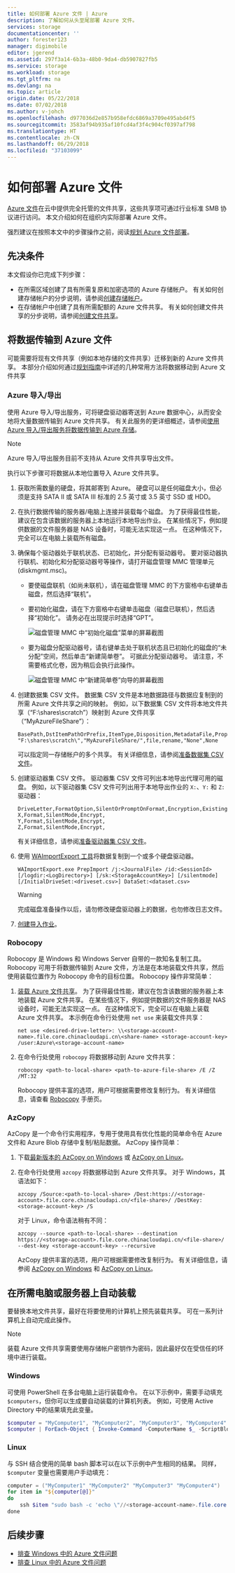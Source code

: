 ```yaml
---
title: 如何部署 Azure 文件 | Azure
description: 了解如何从头至尾部署 Azure 文件。
services: storage
documentationcenter: ''
author: forester123
manager: digimobile
editor: jgerend
ms.assetid: 297f3a14-6b3a-48b0-9da4-db5907827fb5
ms.service: storage
ms.workload: storage
ms.tgt_pltfrm: na
ms.devlang: na
ms.topic: article
origin.date: 05/22/2018
ms.date: 07/02/2018
ms.author: v-johch
ms.openlocfilehash: d977036d2e857b958efdc6869a3709e495abd4f5
ms.sourcegitcommit: 3583af94b935af10fcd4af3f4c904cf0397af798
ms.translationtype: HT
ms.contentlocale: zh-CN
ms.lasthandoff: 06/29/2018
ms.locfileid: "37103099"
---
```

# <a name="how-to-deploy-azure-files"></a>如何部署 Azure 文件

  [Azure 文件](storage-files-introduction.md)在云中提供完全托管的文件共享，这些共享项可通过行业标准 SMB 协议进行访问。 本文介绍如何在组织内实际部署 Azure 文件。

强烈建议在按照本文中的步骤操作之前，阅读[规划 Azure 文件部署](storage-files-planning.md)。

## <a name="prerequisites"></a>先决条件
本文假设你已完成下列步骤：

- 在所需区域创建了具有所需复原和加密选项的 Azure 存储帐户。 有关如何创建存储帐户的分步说明，请参阅[创建存储帐户](../common/storage-create-storage-account.md?toc=%2fstorage%2ffiles%2ftoc.json)。
- 在存储帐户中创建了具有所需配额的 Azure 文件共享。 有关如何创建文件共享的分步说明，请参阅[创建文件共享](storage-how-to-create-file-share.md)。

## <a name="transfer-data-into-azure-files"></a>将数据传输到 Azure 文件
可能需要将现有文件共享（例如本地存储的文件共享）迁移到新的 Azure 文件共享。 本部分介绍如何通过[规划指南](storage-files-planning.md#data-transfer-method)中详述的几种常用方法将数据移动到 Azure 文件共享

### <a name="azure-importexport"></a>Azure 导入/导出
使用 Azure 导入/导出服务，可将硬盘驱动器寄送到 Azure 数据中心，从而安全地将大量数据传输到 Azure 文件共享。 有关此服务的更详细概述，请参阅[使用 Azure 导入/导出服务将数据传输到 Azure 存储](../common/storage-import-export-service.md?toc=%2fstorage%2ffiles%2ftoc.json)。

> [!Note]  
> Azure 导入/导出服务目前不支持从 Azure 文件共享导出文件。

执行以下步骤可将数据从本地位置导入 Azure 文件共享。

1. 获取所需数量的硬盘，将其邮寄到 Azure。 硬盘可以是任何磁盘大小，但必须是支持 SATA II 或 SATA III 标准的 2.5 英寸或 3.5 英寸 SSD 或 HDD。 

2. 在执行数据传输的服务器/电脑上连接并装载每个磁盘。 为了获得最佳性能，建议在包含该数据的服务器上本地运行本地导出作业。 在某些情况下，例如提供数据的文件服务器是 NAS 设备时，可能无法实现这一点。 在这种情况下，完全可以在电脑上装载所有磁盘。

3. 确保每个驱动器处于联机状态、已初始化，并分配有驱动器号。 要对驱动器执行联机、初始化和分配驱动器号等操作，请打开磁盘管理 MMC 管理单元 (diskmgmt.msc)。

    - 要使磁盘联机（如尚未联机），请在磁盘管理 MMC 的下方窗格中右键单击磁盘，然后选择“联机”。
    - 要初始化磁盘，请在下方窗格中右键单击磁盘（磁盘已联机），然后选择“初始化”。 请务必在出现提示时选择“GPT”。

        ![磁盘管理 MMC 中“初始化磁盘”菜单的屏幕截图](media/storage-files-deployment-guide/transferdata-importexport-1.PNG)

    - 要为磁盘分配驱动器号，请右键单击处于联机状态且已初始化的磁盘的“未分配”空间，然后单击“新建简单卷”。 可据此分配驱动器号。 请注意，不需要格式化卷，因为稍后会执行此操作。

        ![磁盘管理 MMC 中“新建简单卷”向导的屏幕截图](media/storage-files-deployment-guide/transferdata-importexport-2.png)

4. 创建数据集 CSV 文件。 数据集 CSV 文件是本地数据路径与数据应复制到的所需 Azure 文件共享之间的映射。 例如，以下数据集 CSV 文件将本地文件共享（“F:\shares\scratch”）映射到 Azure 文件共享（“MyAzureFileShare”）：
    
    ```
    BasePath,DstItemPathOrPrefix,ItemType,Disposition,MetadataFile,PropertiesFile
    "F:\shares\scratch\","MyAzureFileShare/",file,rename,"None",None
    ```

    可以指定同一存储帐户的多个共享。 有关详细信息，请参阅[准备数据集 CSV 文件](../common/storage-import-export-tool-preparing-hard-drives-import.md?toc=%2fstorage%2ffiles%2ftoc.json#prepare-the-dataset-csv-file)。

5. 创建驱动器集 CSV 文件。 驱动器集 CSV 文件可列出本地导出代理可用的磁盘。 例如，以下驱动器集 CSV 文件可列出用于本地导出作业的 `X:`、`Y:` 和 `Z:` 驱动器：

    ```
    DriveLetter,FormatOption,SilentOrPromptOnFormat,Encryption,ExistingBitLockerKey
    X,Format,SilentMode,Encrypt,
    Y,Format,SilentMode,Encrypt,
    Z,Format,SilentMode,Encrypt,
    ```
    
    有关详细信息，请参阅[准备驱动器集 CSV 文件](../common/storage-import-export-tool-preparing-hard-drives-import.md?toc=%2fstorage%2ffiles%2ftoc.json#prepare-initialdriveset-or-additionaldriveset-csv-file)。

6. 使用 [WAImportExport 工具](http://download.microsoft.com/download/3/6/B/36BFF22A-91C3-4DFC-8717-7567D37D64C5/WAImportExport.zip)将数据复制到一个或多个硬盘驱动器。

    ```
    WAImportExport.exe PrepImport /j:<JournalFile> /id:<SessionId> [/logdir:<LogDirectory>] [/sk:<StorageAccountKey>] [/silentmode] [/InitialDriveSet:<driveset.csv>] DataSet:<dataset.csv>
    ```

    > [!Warning]  
    > 完成磁盘准备操作以后，请勿修改硬盘驱动器上的数据，也勿修改日志文件。

7. [创建导入作业](../common/storage-import-export-service.md?toc=%2fstorage%2ffiles%2ftoc.json#create-an-export-job)。
    
### <a name="robocopy"></a>Robocopy
Robocopy 是 Windows 和 Windows Server 自带的一款知名复制工具。 Robocopy 可用于将数据传输到 Azure 文件，方法是在本地装载文件共享，然后使用装载位置作为 Robocopy 命令的目标位置。 Robocopy 操作非常简单：

1. [装载 Azure 文件共享](storage-how-to-use-files-windows.md)。 为了获得最佳性能，建议在包含该数据的服务器上本地装载 Azure 文件共享。 在某些情况下，例如提供数据的文件服务器是 NAS 设备时，可能无法实现这一点。 在这种情况下，完全可以在电脑上装载 Azure 文件共享。 本示例在命令行处使用 `net use` 来装载文件共享：

    ```
    net use <desired-drive-letter>: \\<storage-account-name>.file.core.chinacloudapi.cn\<share-name> <storage-account-key> /user:Azure\<storage-account-name>
    ```

2. 在命令行处使用 `robocopy` 将数据移动到 Azure 文件共享：

    ```
    robocopy <path-to-local-share> <path-to-azure-file-share> /E /Z /MT:32
    ```
    
    Robocopy 提供丰富的选项，用户可根据需要修改复制行为。 有关详细信息，请查看 [Robocopy](https://technet.microsoft.com/library/cc733145.aspx) 手册页。

### <a name="azcopy"></a>AzCopy
AzCopy 是一个命令行实用程序，专用于使用具有优化性能的简单命令在 Azure 文件和 Azure Blob 存储中复制/粘贴数据。 AzCopy 操作简单：

1. 下载[最新版本的 AzCopy on Windows](http://aka.ms/downloadazcopy) 或 [AzCopy on Linux](../common/storage-use-azcopy-linux.md?toc=%2fstorage%2ffiles%2ftoc.json#download-and-install-azcopy)。
2. 在命令行处使用 `azcopy` 将数据移动到 Azure 文件共享。 对于 Windows，其语法如下： 

    ```
    azcopy /Source:<path-to-local-share> /Dest:https://<storage-account>.file.core.chinacloudapi.cn/<file-share>/ /DestKey:<storage-account-key> /S
    ```

    对于 Linux，命令语法稍有不同：

    ```
    azcopy --source <path-to-local-share> --destination https://<storage-account>.file.core.chinacloudapi.cn/<file-share>/ --dest-key <storage-account-key> --recursive
    ```

    AzCopy 提供丰富的选项，用户可根据需要修改复制行为。 有关详细信息，请参阅 [AzCopy on Windows](../common/storage-use-azcopy.md?toc=%2fstorage%2ffiles%2ftoc.json) 和 [AzCopy on Linux](../common/storage-use-azcopy-linux.md?toc=%2fstorage%2ffiles%2ftoc.json)。

## <a name="automatically-mount-on-needed-pcsservers"></a>在所需电脑或服务器上自动装载
要替换本地文件共享，最好在将要使用的计算机上预先装载共享。 可在一系列计算机上自动完成此操作。

> [!Note]  
> 装载 Azure 文件共享需要使用存储帐户密钥作为密码，因此最好仅在受信任的环境中进行装载。 

### <a name="windows"></a>Windows
可使用 PowerShell 在多台电脑上运行装载命令。 在以下示例中，需要手动填充 `$computers`，但你可以生成要自动装载的计算机列表。 例如，可使用 Active Directory 中的结果填充此变量。

```PowerShell
$computer = "MyComputer1", "MyComputer2", "MyComputer3", "MyComputer4"
$computer | ForEach-Object { Invoke-Command -ComputerName $_ -ScriptBlock { net use <desired-drive-letter>: \\<storage-account-name>.file.core.chinacloudapi.cn\<share-name> <storage-account-key> /user:Azure\<storage-account-name> /PERSISTENT:YES } }
```

### <a name="linux"></a>Linux
与 SSH 结合使用的简单 bash 脚本可以在以下示例中产生相同的结果。 同样，`$computer` 变量也需要用户手动填充：

```PowerShell
computer = ("MyComputer1" "MyComputer2" "MyComputer3" "MyComputer4")
for item in "${computer[@]}"
do
    ssh $item "sudo bash -c 'echo \"//<storage-account-name>.file.core.chinacloudapi.cn/<share-name> /mymountpoint cifs vers=3.0,username=<storage-account-name>,password=<storage-account-key>,dir_mode=0777,file_mode=0777,serverino\" >> /etc/fstab'", "sudo mount -a"
done
```

## <a name="next-steps"></a>后续步骤
- [排查 Windows 中的 Azure 文件问题](storage-troubleshoot-windows-file-connection-problems.md)
- [排查 Linux 中的 Azure 文件问题](storage-troubleshoot-linux-file-connection-problems.md)